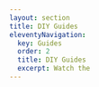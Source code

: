 ```yaml
---
layout: section
title: DIY Guides
eleventyNavigation:
  key: Guides
  order: 2
  title: DIY Guides
  excerpt: Watch the
---
```

